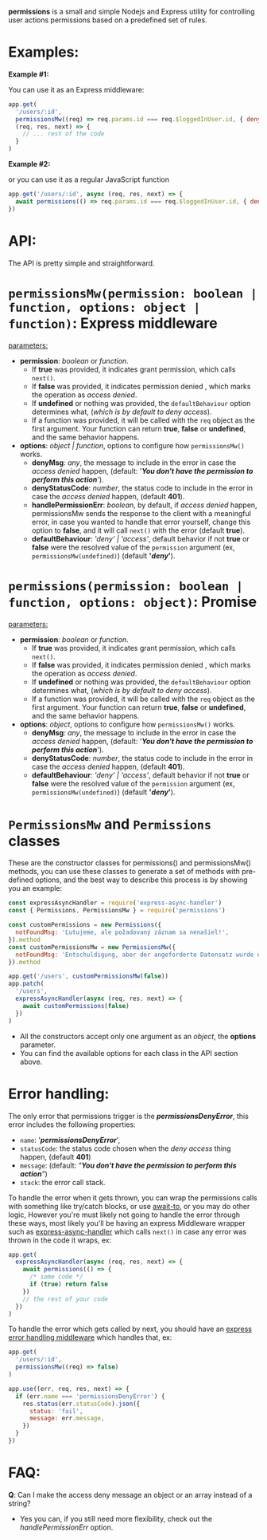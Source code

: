 **permissions** is a small and simple Nodejs and Express utility for controlling user actions permissions based on a predefined set of rules.

# Examples:

**Example #1:**

You can use it as an Express middleware:

```js
app.get(
  '/users/:id',
  permissionsMw((req) => req.params.id === req.$loggedInUser.id, { denyMsg: 'You can only read your own data' }),
  (req, res, next) => {
    // ... rest of the code
  }
)
```

**Example #2:**

or you can use it as a regular JavaScript function

```js
app.get('/users/:id', async (req, res, next) => {
  await permissions(() => req.params.id === req.$loggedInUser.id, { denyMsg: 'You can only read your own data' })
})
```

# API:

The API is pretty simple and straightforward.

# `permissionsMw(permission: boolean | function, options: object | function)`: Express middleware

<ins>parameters:</ins>

- **permission**: _boolean_ or _function_.
  - If **true** was provided, it indicates grant permission, which calls `next()`.
  - If **false** was provided, it indicates permission denied , which marks the operation as _access denied_.
  - If **undefined** or nothing was provided, the `defaultBehaviour` option determines what, (_which is by default to deny access_).
  - If a function was provided, it will be called with the `req` object as the first argument. Your function can return **true**, **false** or **undefined**, and the same behavior happens.
- **options**: _object | function_, options to configure how `permissionsMw()` works.
  - **denyMsg**: _any_, the message to include in the error in case the _access denied_ happen, (default: '**_You don't have the permission to perform this action_**').
  - **denyStatusCode**: _number_, the status code to include in the error in case the _access denied_ happen, (default **401**).
  - **handlePermissionErr**: _boolean_, by default, if _access denied_ happen, permissionsMw sends the response to the client with a meaningful error, in case you wanted to handle that error yourself, change this option to **false**, and it will call `next()` with the error (default **true**).
  - **defaultBehaviour**: _'deny' | 'access'_, default behavior if not **true** or **false** were the resolved value of the `permission` argument (ex, `permissionsMw(undefined)`) (default **'_deny_'**).

# `permissions(permission: boolean | function, options: object)`: Promise

<ins>parameters:</ins>

- **permission**: _boolean_ or _function_.
  - If **true** was provided, it indicates grant permission, which calls `next()`.
  - If **false** was provided, it indicates permission denied , which marks the operation as _access denied_.
  - If **undefined** or nothing was provided, the `defaultBehaviour` option determines what, (_which is by default to deny access_).
  - If a function was provided, it will be called with the `req` object as the first argument. Your function can return **true**, **false** or **undefined**, and the same behavior happens.
- **options**: _object_, options to configure how `permissionsMw()` works.
  - **denyMsg**: _any_, the message to include in the error in case the _access denied_ happen, (default: '**_You don't have the permission to perform this action_**').
  - **denyStatusCode**: _number_, the status code to include in the error in case the _access denied_ happen, (default **401**).
  - **defaultBehaviour**: _'deny' | 'access'_, default behavior if not **true** or **false** were the resolved value of the `permission` argument (ex, `permissionsMw(undefined)`) (default **'_deny_'**).

# `PermissionsMw` and `Permissions` classes

These are the constructor classes for permissions() and permissionsMw() methods, you can use these classes to generate a set of methods with pre-defined options, and the best way to describe this process is by showing you an example:

```js
const expressAsyncHandler = require('express-async-handler')
const { Permissions, PermissionsMw } = require('permissions')

const customPermissions = new Permissions({
  notFoundMsg: 'Ľutujeme, ale požadovaný záznam sa nenašiel!',
}).method
const customPermissionsMw = new PermissionsMw({
  notFoundMsg: 'Entschuldigung, aber der angeforderte Datensatz wurde nicht gefunden!',
}).method

app.get('/users', customPermissionsMw(false))
app.patch(
  '/users',
  expressAsyncHandler(async (req, res, next) => {
    await customPermissions(false)
  })
)
```

- All the constructors accept only one argument as an _object_, the **options** parameter.
- You can find the available options for each class in the API section above.

# Error handling:

The only error that permissions trigger is the **_permissionsDenyError_**, this error includes the following properties:

- `name`: '**_permissionsDenyError_**',
- `statusCode`: the status code chosen when the _deny access_ thing happen, (default **401**)
- `message`: (default: _"**You don't have the permission to perform this action**"_)
- `stack`: the error call stack.

To handle the error when it gets thrown, you can wrap the permissions calls with something like try/catch blocks, or use [await-to](https://www.npmjs.com/package/await-to-js), or you may do other logic, However you're must likely not going to handle the error through these ways, most likely you'll be having an express Middleware wrapper such as [express-async-handler](https://www.npmjs.com/package/express-async-handler) which calls `next()` in case any error was thrown in the code it wraps, ex:

```js
app.get(
  expressAsyncHandler(async (req, res, next) => {
    await permissions(() => {
      /* some code */
      if (true) return false
    })
    // the rest of your code
  })
)
```

To handle the error which gets called by next, you should have an [express error handling middleware](https://expressjs.com/en/guide/error-handling.html) which handles that, ex:

```js
app.get(
  '/users/:id',
  permissionsMw((req) => false)
)

app.use((err, req, res, next) => {
  if (err.name === 'permissionsDenyError') {
    res.status(err.statusCode).json({
      status: 'fail',
      message: err.message,
    })
  }
})
```

# FAQ:

**Q**: Can I make the access deny message an object or an array instead of a string?

- Yes you can, if you still need more flexibility, check out the _handlePermissionErr_ option.
